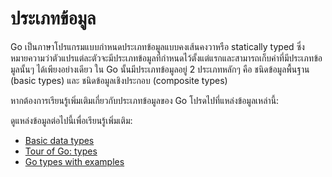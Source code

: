 # ประเภทข้อมูล

Go เป็นภาษาโปรแกรมแบบกำหนดประเภทข้อมูลแบบคงเส้นคงวาหรือ statically typed ซึ่งหมายความว่าตัวแปรแต่ละตัวจะมีประเภทข้อมูลที่กำหนดไว้ตั้งแต่แรกและสามารถเก็บค่าที่มีประเภทข้อมูลนั้นๆ ได้เพียงอย่างเดียว ใน Go นั้นมีประเภทข้อมูลอยู่ 2 ประเภทหลักๆ คือ ชนิดข้อมูลพื้นฐาน (basic types) และ ชนิดข้อมูลเชิงประกอบ (composite types)

หากต้องการเรียนรู้เพิ่มเติมเกี่ยวกับประเภทข้อมูลของ Go โปรดไปที่แหล่งข้อมูลเหล่านี้:

ดูแหล่งข้อมูลต่อไปนี้เพื่อเรียนรู้เพิ่มเติม:

- [Basic data types](https://www.w3schools.com/go/go_data_types.php)
- [Tour of Go: types](https://go.dev/tour/basics/11)
- [Go types with examples](https://golangbyexample.com/all-data-types-in-golang-with-examples/)
